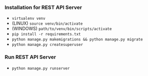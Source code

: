 ### Installation for REST API Server

- `virtualenv venv`
- (LINUX) `source venv/bin/activate`
- (WINDOWS) `path/to/venv/bin/scripts/activate`
- `pip install -r requirements.txt`
- `python manage.py makemigrations && python manage.py migrate`
- `python manage.py createsuperuser`

### Run REST API Server

- `python manage.py runserver`
